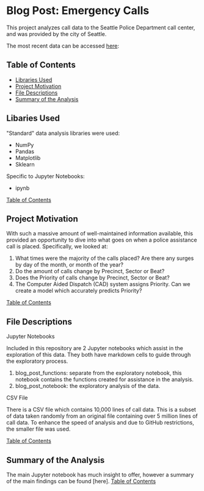 # Blog Post: Emergency Calls
This project analyzes call data to the Seattle Police Department call center, and was
provided by the city of Seattle.

The most recent data can be accessed [here](https://data.seattle.gov/Public-Safety/Call-Data/33kz-ixgy):

## Table of Contents
- [Libraries Used](#libraries-used)
- [Project Motivation](#project-motivation)
- [File Descriptions](#file-descriptions)
- [Summary of the Analysis](#summary-of-the-analysis)


## Libaries Used
"Standard" data analysis libraries were used:
- NumPy
- Pandas
- Matplotlib
- Sklearn

Specific to Jupyter Notebooks:
- ipynb

[Table of Contents](#table-of-contents)


## Project Motivation
With such a massive amount of well-maintained information available, this provided an opportunity
to dive into what goes on when a police assistance call is placed. Specifically, we looked at:

1. What times were the majority of the calls placed? Are there any surges by
day of the month, or month of the year?
2. Do the amount of calls change by Precinct, Sector or Beat?
3. Does the Priority of calls change by Precinct, Sector or Beat?
4. The Computer Aided Dispatch (CAD) system assigns Priority. Can we create a model which
accurately predicts Priority?

[Table of Contents](#table-of-contents)


## File Descriptions
Jupyter Notebooks

Included in this repository are 2 Jupyter notebooks which assist in the exploration of this data.
They both have markdown cells to guide through the exploratory process.
1. blog_post_functions: separate from the exploratory notebook, this notebook contains the functions
created for assistance in the analysis.
2. blog_post_notebook: the exploratory analysis of the data.


CSV File

There is a CSV file which contains 10,000 lines of call data. This is a subset of data taken randomly
from an original file containing over 5 million lines of call data. To enhance the speed of analysis and
due to GitHub restrictions, the smaller file was used.

[Table of Contents](#table-of-contents)


## Summary of the Analysis
The main Jupyter notebook has much insight to offer, however a summary of the main
findings can be found [here].
[Table of Contents](#table-of-contents)
